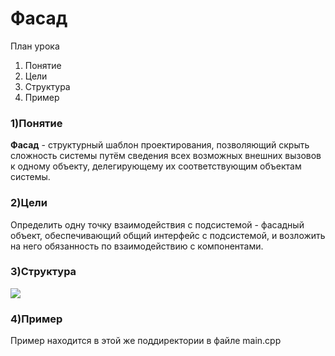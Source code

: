 # Фасад
План урока
1. Понятие
2. Цели
3. Структура
4. Пример

### 1)Понятие
**Фасад** - структурный шаблон проектирования, позволяющий скрыть сложность системы путём сведения всех возможных внешних вызовов к одному объекту, делегирующему их соответствующим объектам системы.

### 2)Цели
Определить одну точку взаимодействия с подсистемой - фасадный объект, обеспечивающий общий интерфейс с подсистемой, и возложить на него обязанность по взаимодействию с компонентами.

### 3)Структура
![](https://upload.wikimedia.org/wikipedia/ru/2/2f/Facade.gif)

### 4)Пример
Пример находится в этой же поддиректории в файле main.cpp
